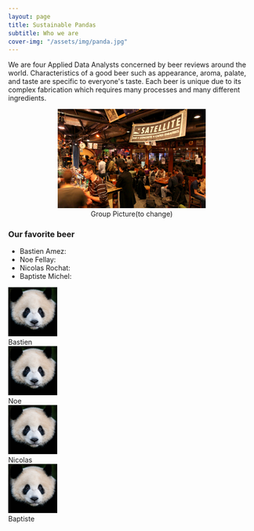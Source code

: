 ```yaml
---
layout: page
title: Sustainable Pandas
subtitle: Who we are
cover-img: "/assets/img/panda.jpg"
---
```


We are four Applied Data Analysts concerned by beer reviews around the world. Characteristics of a good beer such as appearance, aroma, palate, and taste are specific to everyone's taste. Each beer is unique due to its complex fabrication which requires many processes and many different ingredients. 

<div style="align: center; text-align:center;">
    <img src="/assets/img/sat.jpg" width="60%" height="60%"/>
    <div class="caption">Group Picture(to change)</div>
</div>

### Our favorite beer

<ul>
  <li>Bastien Amez:</li>
  <li>Noe Fellay:</li>
  <li>Nicolas Rochat:</li>
  <li>Baptiste Michel:</li>
</ul>

<div class="col-4 col-12-mobilep">
    <img src="/assets/img/bastien.jpg" alt="Bastien" style="width: auto; height: auto; max-width: 100px; max-height:100px" class="portrait">
    <div class="content">Bastien<div/>
<div/>

<div class="col-4 col-12-mobilep">
    <img src="/assets/img/noe.jpg" alt="Noe" style="width: auto; height: auto; max-width: 100px; max-height:100px" class="portrait">
    <div class="content">Noe<div/>
<div/>
        
<div class="col-4 col-12-mobilep">
    <img src="/assets/img/nicolas.jpg" alt="Nicolas" style="width: auto; height: auto; max-width: 100px; max-height:100px" class="portrait">
    <div class="content">Nicolas<div/>
<div/>

<div class="col-4 col-12-mobilep">
    <img src="/assets/img/baptiste.jpg" alt="Baptiste" style="width: auto; height: auto; max-width: 100px; max-height:100px" class="portrait">
    <div class="content">Baptiste<div/>
<div/>
